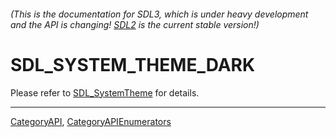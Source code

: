 ###### (This is the documentation for SDL3, which is under heavy development and the API is changing! [SDL2](https://wiki.libsdl.org/SDL2/) is the current stable version!)
# SDL_SYSTEM_THEME_DARK

Please refer to [SDL_SystemTheme](SDL_SystemTheme) for details.

----
[CategoryAPI](CategoryAPI), [CategoryAPIEnumerators](CategoryAPIEnumerators)

